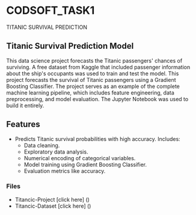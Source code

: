 # CODSOFT_TASK1
TITANIC SURVIVAL PREDICTION

## Titanic Survival Prediction Model
This data science project forecasts the Titanic passengers' chances of surviving. A free dataset from Kaggle that included passenger information about the ship's occupants was used to train and test the model. This project forecasts the survival of Titanic passengers using a Gradient Boosting Classifier. The project serves as an example of the complete machine learning pipeline, which includes feature engineering, data preprocessing, and model evaluation. The Jupyter Notebook was used to build it entirely.

## Features
- Predicts Titanic survival probabilities with high accuracy. Includes:
  - Data cleaning.
  - Exploratory data analysis.
  - Numerical encoding of categorical variables.
  - Model training using Gradient Boosting Classifier.
  - Evaluation metrics like accuracy.

### Files
- Titancic-Project [click here] ()
- Titancic-Dataset [click here] ()
